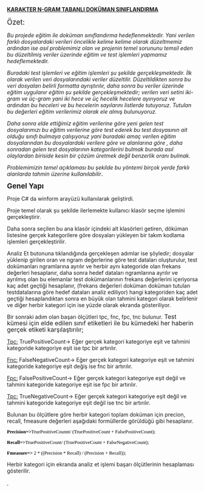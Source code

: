 <p><strong><u>KARAKTER N-GRAM TABANLI DOK&Uuml;MAN SINIFLANDIRMA</u></strong></p>
<p style="text-align: justify;"><span style="font-size: 14.0pt;">&Ouml;zet:</span></p>
<p><em>Bu projede eğitim ile dok&uuml;man sınıflandırma hedeflenmektedir. Yani verilen farklı dosyalardaki verileri &ouml;ncelikle kelime kelime olarak d&uuml;zeltmemiz ardından ise asıl problemimiz olan ve projenin temel sorununu temsil eden bu d&uuml;zeltilmiş veriler &uuml;zerinde eğitim ve test işlemleri yapmamız hedeflemektedir.</em></p>
<p><em>Buradaki test işlemleri ve eğitim işlemleri şu şekilde ger&ccedil;ekleşmektedir. İlk olarak verilen veri dosyalarındaki veriler d&uuml;zeltilir. D&uuml;zeltildikten sonra bu veri dosyaları belirli formatta ayrıştırılır, daha sonra bu veriler &uuml;zerinde eğitim uygulanır eğitim şu şekilde ger&ccedil;ekleşmektedir; verilen veri setini iki-gram ve &uuml;&ccedil;-gram yani iki hece ve &uuml;&ccedil; hecelik hecelere ayırıyoruz ve ardından bu heceleri ve bu hecelerin sayılarını listlerde tutuyoruz. Tutulan bu değerleri eğitim verilerimiz olarak ele almış bulunuyoruz. </em></p>
<p><em>Daha sonra elde ettiğimiz eğitim verilerine g&ouml;re yeni gelen test dosyalarımızı bu eğitim verilerine g&ouml;re test ederek bu test dosyasının ait olduğu sınıfı bulmaya &ccedil;alışıyoruz yani buradaki ama&ccedil; verilen eğitim dosyalarından bu dosyalardaki verilere g&ouml;re ve alanlarına g&ouml;re , daha sonradan gelen test dosyalarının kategorilerini bulmak burada asıl olaylardan biriside kesin bir &ccedil;&ouml;z&uuml;m &uuml;retmek değil benzerlik oranı bulmak.</em></p>
<p><em>Problemimizin temel a&ccedil;ıklaması bu şekilde bu y&ouml;ntemi bir&ccedil;ok yerde farklı alanlarda tahmin &uuml;zerine kullanılabilir</em><span style="font-size: 12.0pt; line-height: 107%;">.</span></p>
<p><strong><span style="font-size: 14.0pt; line-height: 107%;">Genel Yapı</span></strong></p>
<p>Proje C# da winform aray&uuml;z&uuml; kullanılarak geliştirdi.</p>
<p>Proje temel olarak şu şekilde ilerlemekte kullanıcı klas&ouml;r se&ccedil;me işlemini ger&ccedil;ekleştirir.</p>
<p>Daha sonra se&ccedil;ilen bu ana klas&ouml;r i&ccedil;indeki alt klas&ouml;rleri getiren, d&ouml;k&uuml;man listesine ger&ccedil;ek kategorilere g&ouml;re dosyaları y&uuml;kleyen bir takım kodlama işlemleri ger&ccedil;ekleştirilir.</p>
<p>Analiz Et butonuna tıklandığında ger&ccedil;ekleşen adımlar ise ş&ouml;yledir; dosyalar y&uuml;klenip girilen oran ve ngram değerlerine g&ouml;re test dataları oluşturulur, test dok&uuml;manları ngramlarına ayrılır ve herbir aynı kategoride olan frekans değerleri hesaplanır, daha sonra hedef dataları ngramlarına ayrılır ve ayrılmış olan bu elemanlar test dok&uuml;manlarının frekans değerlerini i&ccedil;eriyorsa ka&ccedil; adet ge&ccedil;tiği hesaplanır, (frekans değerleri dok&uuml;man dok&uuml;man tutulan testdatalarına g&ouml;re hedef dataları analiz ediliyor) hangi kategoriden ka&ccedil; adet ge&ccedil;tiği hesaplandıktan sonra en b&uuml;y&uuml;k olan tahmini kategori olarak belirlenir ve diğer herbir kategori i&ccedil;in ise y&uuml;zde olarak ekranda g&ouml;steriliyor.</p>
<p>Bir sonraki adım olan başarı &ouml;l&ccedil;&uuml;tleri tpc, fnc, fpc, tnc bulunur.<span style="font-size: 12.0pt; line-height: 107%;"> Test k&uuml;mesi i&ccedil;in elde edilen sınıf etiketleri ile bu k&uuml;medeki her haberin ger&ccedil;ek etiketi karşılaştırılır;</span></p>
<p><u>Tpc:</u> TruePositiveCount-&gt; Eğer ger&ccedil;ek kategori kategoriye eşit ve tahmini kategoride kategoriye eşit ise tpc bir artırılır.</p>
<p><u>Fnc:</u> FalseNegativeCount-&gt; Eğer ger&ccedil;ek kategori kategoriye eşit ve tahmini kategoride kategoriye eşit değiş ise fnc bir artırılır.</p>
<p><u>Fpc:</u> FalsePositiveCount-&gt; Eğer ger&ccedil;ek kategori kategoriye eşit değil ve tahmini kategoride kategoriye eşit ise fpc bir artırılır.</p>
<p><u>Tpc:</u> TrueNegativeCount-&gt; Eğer ger&ccedil;ek kategori kategoriye eşit değil ve tahmini kategoride kategoriye eşit değil ise tnc bir artırılır.</p>
<p>Bulunan bu &ouml;l&ccedil;&uuml;tlere g&ouml;re herbir kategori toplam dok&uuml;man i&ccedil;in precion, recall, fmeasure değerleri aşağıdaki form&uuml;llerde g&ouml;r&uuml;ld&uuml;ğ&uuml; gibi hesaplanır.</p>
<p><strong><span style="font-size: 9.5pt; line-height: 107%; font-family: Consolas; color: black;">Precision=&gt;</span></strong><span style="font-size: 9.5pt; line-height: 107%; font-family: Consolas; color: black;">TruePositiveCounnt/ (TruePositiveCount + FalsePositiveCount);</span></p>
<p><strong><span style="font-size: 9.5pt; line-height: 107%; font-family: Consolas; color: black;">Recall=&gt;</span></strong><span style="font-size: 9.5pt; line-height: 107%; font-family: Consolas; color: black;">TruePositiveCount/ (TruePositiveCount + FalseNegativeCount);</span></p>
<p><strong><span style="font-size: 9.5pt; line-height: 107%; font-family: Consolas; color: black;">Fmeasure=&gt;</span></strong><span style="font-size: 9.5pt; line-height: 107%; font-family: Consolas; color: black;"> 2 * ((Precision * Recall) / (Precision + Recall));</span></p>
<p>Herbir kategori i&ccedil;in ekranda analiz et işlemi başarı &ouml;l&ccedil;&uuml;tlerinin hesaplaması g&ouml;sterilir.</p>
<p><strong><u><span style="text-decoration: none;">&nbsp;</span></u></strong></p>
<p>&nbsp;</p>
